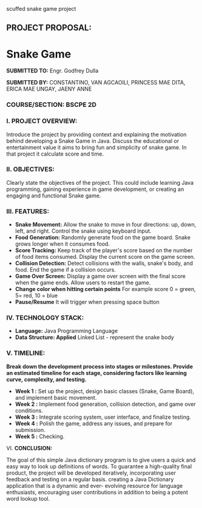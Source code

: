scuffed snake game project

## PROJECT PROPOSAL:

# Snake Game

**SUBMITTED TO:** Engr. Godfrey Dulla

**SUBMITTED BY:** CONSTANTINO, VAN 
AGCAOILI, PRINCESS MAE 
DITA, ERICA MAE 
UNGAY, JAENY ANNE 

### COURSE/SECTION: BSCPE 2D

### I. PROJECT OVERVIEW:


Introduce the project by providing context and explaining the motivation behind developing a Snake Game in Java. Discuss the educational or entertainment value it aims to bring fun and simplicity of snake game. In that project it calculate score and time.


### II. OBJECTIVES:

Clearly state the objectives of the project. This could include learning Java programming, gaining experience in game development, or creating an engaging and functional Snake game. 

### III. FEATURES:

- **Snake Movement:**
    Allow the snake to move in four directions: up, down, left, and right. Control the snake using keyboard input. 
- **Food Generation:** 
    Randomly generate food on the game board. Snake grows longer when it consumes food. 
- **Score Tracking:** 
    Keep track of the player's score based on the number of food items consumed. Display the current score on the game screen.
- **Collision Detection:**
    Detect collisions with the walls, snake's body, and food. End the game if a collision occurs. 
- **Game Over Screen:** 
    Display a game over screen with the final score when the game ends. Allow users to restart the game. 
- **Change color when hitting certain points** 
    For example score 0 = green, 5= red, 10 = blue 
- **Pause/Resume**
    It will trigger when pressing space button



### IV. TECHNOLOGY STACK:

- **Language:**
Java Programming Language
- **Data Structure: Applied**
Linked List - represent the snake body

### V. TIMELINE:

**Break down the development process into stages or milestones. Provide an estimated timeline for each stage, considering factors like learning curve, complexity, and testing.**
- **Week 1 :** Set up the project, design basic classes (Snake, Game Board), and implement basic movement. 
- **Week 2 :** Implement food generation, collision detection, and game over conditions.
- **Week 3 :** Integrate scoring system, user interface, and finalize testing. 
- **Week 4 :** Polish the game, address any issues, and prepare for submission. 
- **Week 5 :** Checking. 


VI. **CONCLUSION:**

The goal of this simple Java dictionary program is to give users a quick and easy
way to look up definitions of words. To guarantee a high-quality final product, the
project will be developed iteratively, incorporating user feedback and testing on a
regular basis. creating a Java Dictionary application that is a dynamic and ever-
evolving resource for language enthusiasts, encouraging user contributions in
addition to being a potent word lookup tool.



